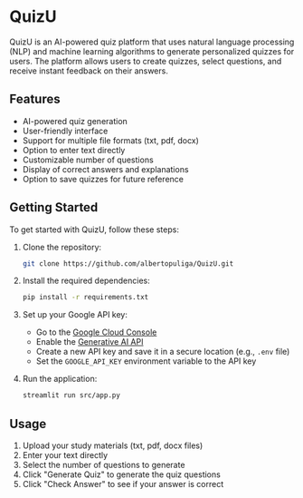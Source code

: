 # QuizU

QuizU is an AI-powered quiz platform that uses natural language processing (NLP) and machine learning algorithms to generate personalized quizzes for users. The platform allows users to create quizzes, select questions, and receive instant feedback on their answers.

## Features
- AI-powered quiz generation
- User-friendly interface
- Support for multiple file formats (txt, pdf, docx)
- Option to enter text directly
- Customizable number of questions
- Display of correct answers and explanations
- Option to save quizzes for future reference

## Getting Started
To get started with QuizU, follow these steps:

1. Clone the repository:
   ```bash
   git clone https://github.com/albertopuliga/QuizU.git
   ```

2. Install the required dependencies:
   ```bash
   pip install -r requirements.txt
   ```

3. Set up your Google API key:
   - Go to the [Google Cloud Console](https://console.cloud.google.com/)
   - Enable the [Generative AI API](https://console.cloud.google.com/marketplace/product/aiplatform/generative-ai-api)
   - Create a new API key and save it in a secure location (e.g., `.env` file)
   - Set the `GOOGLE_API_KEY` environment variable to the API key

4. Run the application:
   ```bash
   streamlit run src/app.py
   ```

## Usage
1. Upload your study materials (txt, pdf, docx files)
2. Enter your text directly
3. Select the number of questions to generate
4. Click "Generate Quiz" to generate the quiz questions
6. Click "Check Answer" to see if your answer is correct